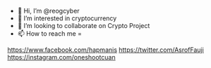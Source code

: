 - 👋 Hi, I’m @reogcyber
- 👀 I’m interested in cryptocurrency
- 💞️ I’m looking to collaborate on Crypto Project 
- 📫 How to reach me = 

https://www.facebook.com/hapmanis
https://twitter.com/AsrofFauji
https://instagram.com/oneshootcuan

<!---
reogcyber/reogcyber is a ✨ special ✨ repository because its `README.md` (this file) appears on your GitHub profile.
You can click the Preview link to take a look at your changes.
--->

